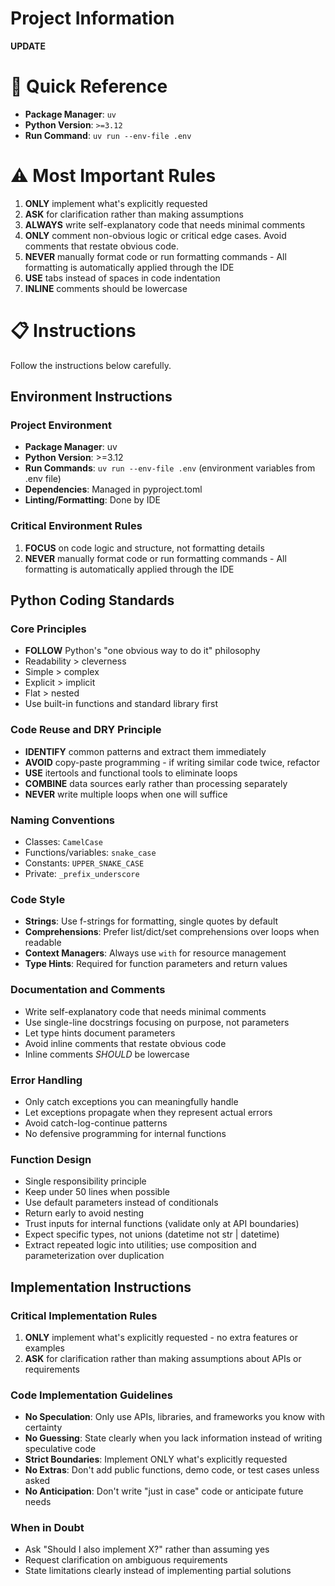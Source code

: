 # Project Information

**UPDATE**

# 🚀 Quick Reference

- **Package Manager**: `uv`
- **Python Version**: `>=3.12`  
- **Run Command**: `uv run --env-file .env`

# ⚠️ Most Important Rules

1. **ONLY** implement what's explicitly requested
2. **ASK** for clarification rather than making assumptions
3. **ALWAYS** write self-explanatory code that needs minimal comments
4. **ONLY** comment non-obvious logic or critical edge cases. Avoid comments that restate obvious code.
5. **NEVER** manually format code or run formatting commands - All formatting is automatically applied through the IDE
6. **USE** tabs instead of spaces in code indentation
7. **INLINE** comments should be lowercase

# 📋 Instructions

Follow the instructions below carefully.

## Environment Instructions

### Project Environment
- **Package Manager**: uv
- **Python Version**: >=3.12
- **Run Commands**: `uv run --env-file .env` (environment variables from .env file)
- **Dependencies**: Managed in pyproject.toml
- **Linting/Formatting**: Done by IDE

### Critical Environment Rules
1. **FOCUS** on code logic and structure, not formatting details
2. **NEVER** manually format code or run formatting commands - All formatting is automatically applied through the IDE

## Python Coding Standards

### Core Principles
- **FOLLOW** Python's "one obvious way to do it" philosophy
- Readability > cleverness
- Simple > complex
- Explicit > implicit
- Flat > nested
- Use built-in functions and standard library first

### Code Reuse and DRY Principle
- **IDENTIFY** common patterns and extract them immediately
- **AVOID** copy-paste programming - if writing similar code twice, refactor
- **USE** itertools and functional tools to eliminate loops
- **COMBINE** data sources early rather than processing separately
- **NEVER** write multiple loops when one will suffice

### Naming Conventions
- Classes: `CamelCase`
- Functions/variables: `snake_case`
- Constants: `UPPER_SNAKE_CASE`
- Private: `_prefix_underscore`

### Code Style
- **Strings**: Use f-strings for formatting, single quotes by default
- **Comprehensions**: Prefer list/dict/set comprehensions over loops when readable
- **Context Managers**: Always use `with` for resource management
- **Type Hints**: Required for function parameters and return values

### Documentation and Comments
- Write self-explanatory code that needs minimal comments
- Use single-line docstrings focusing on purpose, not parameters
- Let type hints document parameters
- Avoid inline comments that restate obvious code
- Inline comments *SHOULD* be lowercase

### Error Handling
- Only catch exceptions you can meaningfully handle
- Let exceptions propagate when they represent actual errors
- Avoid catch-log-continue patterns
- No defensive programming for internal functions

### Function Design
- Single responsibility principle
- Keep under 50 lines when possible
- Use default parameters instead of conditionals
- Return early to avoid nesting
- Trust inputs for internal functions (validate only at API boundaries)
- Expect specific types, not unions (datetime not str | datetime)
- Extract repeated logic into utilities; use composition and parameterization over duplication

## Implementation Instructions

### Critical Implementation Rules
1. **ONLY** implement what's explicitly requested - no extra features or examples
2. **ASK** for clarification rather than making assumptions about APIs or requirements

### Code Implementation Guidelines
- **No Speculation**: Only use APIs, libraries, and frameworks you know with certainty
- **No Guessing**: State clearly when you lack information instead of writing speculative code
- **Strict Boundaries**: Implement ONLY what's explicitly requested
- **No Extras**: Don't add public functions, demo code, or test cases unless asked
- **No Anticipation**: Don't write "just in case" code or anticipate future needs

### When in Doubt
- Ask "Should I also implement X?" rather than assuming yes
- Request clarification on ambiguous requirements
- State limitations clearly instead of implementing partial solutions
